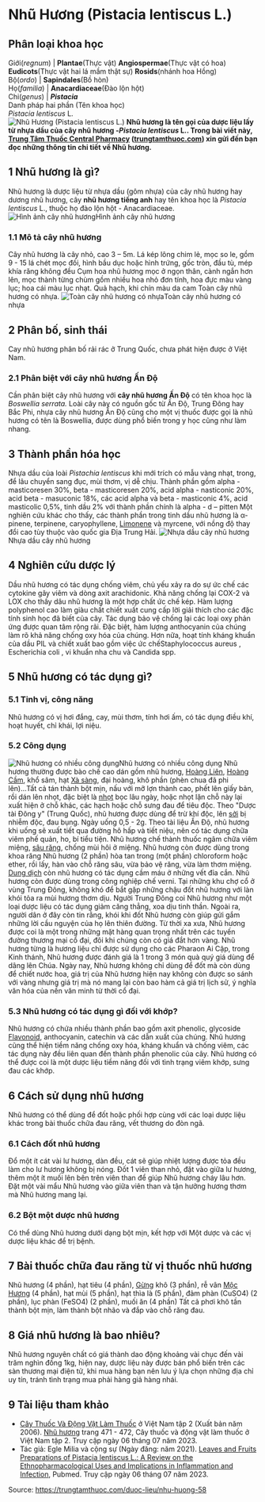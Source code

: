 # Nhũ Hương (Pistacia lentiscus L.)

Phân loại khoa học  
---  
Giới(_regnum_) |  **Plantae**(Thực vật) **Angiospermae**(Thực vật có hoa) **Eudicots**(Thực vật hai lá mầm thật sự) **Rosids**(nhánh hoa Hồng)  
Bộ(_ordo_) | **Sapindales**(Bồ hòn)  
Họ(_familia_) | **Anacardiaceae**(Đào lộn hột)  
Chi(_genus_) | **_Pistacia_**  
Danh pháp hai phần (Tên khoa học)  
_Pistacia lentiscus_ L.  
![Nhũ Hương \(Pistacia lentiscus L.\)](https://trungtamthuoc.com/images/others/nhu-huong-1-3186.jpg)
**Nhũ hương là tên gọi của dược liệu lấy từ nhựa dầu của cây nhũ hương -_Pistacia lentiscus_ L.. Trong bài viết này, [Trung Tâm Thuốc Central Pharmacy](https://trungtamthuoc.com/ "Trung Tâm Thuốc Central Pharmacy") ([trungtamthuoc.com](https://trungtamthuoc.com/ "trungtamthuoc.com")) xin gửi đến bạn đọc những thông tin chi tiết về Nhũ hương.**
##  1 Nhũ hương là gì?
Nhũ hương là dược liệu từ nhựa dầu (gôm nhựa) của cây nhũ hương hay dương nhũ hương, cây **nhũ hương tiếng anh** hay tên khoa học là _Pistacia lentiscus_ L., thuộc họ đào lộn hột - Anacardiaceae.
![Hình ảnh cây nhũ hương](https://trungtamthuoc.com/images/item/nhu-huong-2.jpg)Hình ảnh cây nhũ hương
### 1.1 Mô tả cây nhũ hương
Cây nhũ hương là cây nhỏ, cao 3 – 5m.
Lá kép lông chim lẻ, mọc so le, gồm 9 - 15 lá chét mọc đối, hình bầu dục hoặc hình trứng, gốc tròn, đầu tù, mép khía răng không đều
Cụm hoa nhũ hương mọc ở ngọn thân, cành ngắn hơn lên, mọc thành từng chùm gồm nhiều hoa nhỏ đơn tính, hoa đực màu vàng lục; hoa cái màu lục nhạt. 
Quả hạch, khi chín màu da cam 
Toàn cây nhũ hương có nhựa. 
![Toàn cây nhũ hương có nhựa](https://trungtamthuoc.com/images/item/nhu-huong-3.jpg)Toàn cây nhũ hương có nhựa
##  2 Phân bố, sinh thái 
Cay nhũ hương phân bố rải rác ở Trung Quốc, chưa phát hiện được ở Việt Nam.
### 2.1 Phân biệt với cây nhũ hương Ấn Độ
Cần phân biệt cây nhũ hương với **cây nhũ hương Ấn Độ** có tên khoa học là _Boswellia serrata._ Loài cây này có nguồn gốc từ Ấn Độ, Trung Đông hay Bắc Phi, nhựa cây nhũ hương Ấn Độ cũng cho một vị thuốc được gọi là nhũ hương có tên là Boswellia, được dùng phổ biến trong y học cũng như làm nhang. 
##  3 Thành phần hóa học 
Nhựa dầu của loài _Pistachia lentiscus_ khi mới trích có mẫu vàng nhạt, trong, để lâu chuyển sang đục, mùi thơm, vị dễ chịu. Thành phần gồm alpha - masticoresen 30%, beta - masticoresen 20%, acid alpha - nasticonic 20%, acid beta - masuconic 18%, các acid alpha và beta - masticonic 4%, acid masticolic 0,5%, tinh dầu 2% với thành phần chính là alpha - d – pitten
Một nghiên cứu khác cho thấy, các thành phần trong tinh dầu nhũ hương là α-pinene, terpinene, caryophyllene, [Limonene](https://trungtamthuoc.com/hoat-chat/limonene "Limonene") và myrcene, với nồng độ thay đổi cao tùy thuộc vào quốc gia Địa Trung Hải. 
![Nhựa dầu cây nhũ hương](https://trungtamthuoc.com/images/item/nhu-huong-5.jpg)Nhựa dầu cây nhũ hương
##  4 Nghiên cứu dược lý
Dầu nhũ hương có tác dụng chống viêm, chủ yếu xảy ra do sự ức chế các cytokine gây viêm và dòng axit arachidonic. Khả năng chống lại COX-2 và LOX cho thấy dâu nhũ hương là một hợp chất ức chế kép. Hàm lượng polyphenol cao làm giàu chất chiết xuất cung cấp lời giải thích cho các đặc tính sinh học đã biết của cây. Tác dụng bảo vệ chống lại các loại oxy phản ứng được quan tâm rộng rãi. Đặc biệt, hàm lượng anthocyanin của chúng làm rõ khả năng chống oxy hóa của chúng. Hơn nữa, hoạt tính kháng khuẩn của dầu PlL và chiết xuất bao gồm việc ức chếStaphylococcus aureus , Escherichia coli , vi khuẩn nha chu và Candida spp.
##  5 Nhũ hương có tác dụng gì?
### 5.1 Tinh vị, công năng 
Nhũ hương có vị hơi đắng, cay, mùi thơm, tính hơi ấm, có tác dụng điều khí, hoạt huyết, chỉ khái, lợi niệu.
### 5.2 Công dụng 
![Nhũ hương có nhiều công dụng](https://trungtamthuoc.com/images/item/nhu-huong-4.jpg)Nhũ hương có nhiều công dụng
Nhũ hương thường được bào chế cao dán gồm nhũ hương, [Hoàng Liên](https://trungtamthuoc.com/duoc-lieu/hoang-lien-81 "Hoàng Liên"), [Hoàng Cầm](https://trungtamthuoc.com/duoc-lieu/hoang-cam "Hoàng Cầm"), khổ sâm, hạt [Xà sàng](https://trungtamthuoc.com/duoc-lieu/xa-sang-tu "Xà sàng"), đại hoàng, khô phần (phèn chua đã phi lên)...Tất cả tán thành bột mịn, nấu với mỡ lợn thành cao, phết lên giấy bản, rồi dán lên nhọt, đặc biệt là [nhọt](https://trungtamthuoc.com/bai-viet/nhot "nhọt") bọc lâu ngày, hoặc nhọt lặn chỗ này lại xuất hiện ở chỗ khác, các hạch hoặc chỗ sưng đau để tiêu độc. 
Theo "Dược tài Đông y" (Trung Quốc), nhũ hương được dùng để trừ khí độc, lên [sởi](https://trungtamthuoc.com/bai-viet/benh-soi "sởi") bị nhiễm độc, đau bụng. Ngày uống 0,5 - 2g.
Theo tài liệu Ấn Độ, nhũ hương khi uống sẽ xuất tiết qua đường hô hấp và tiết niệu, nên có tác dụng chữa viêm phế quản, ho, bí tiểu tiện. Nhũ hương chế thành thuốc ngâm chữa viêm miệng, [sâu răng](https://trungtamthuoc.com/bai-viet/benh-sau-rang "sâu răng"), chống mùi hôi ở miệng. Nhũ hương còn được dùng trong khoa răng Nhũ hương (2 phần) hòa tan trong (một phần) chloroform hoặc ether, rồi lấy, hàn vào chỗ răng sâu, vừa bảo vệ răng, vừa làm thơm miệng. 
[Dung dịch](https://trungtamthuoc.com/bai-viet/dung-dich-thuoc-la-gi-cong-thuc-va-ky-thuat-bao-che-dung-dich-thuoc "Dung dịch") còn nhũ hương có tác dụng cầm máu ở những vết đỉa cắn.
Nhũ hương còn được dùng trong công nghiệp chế verni.
Tại những khu chợ cổ ở vùng Trung Đông, không khó để bắt gặp những chậu đốt nhũ hương với làn khói tỏa ra mùi hương thơm dịu. Người Trung Đông coi Nhũ hương như một loại dược liệu có tác dụng giảm căng thẳng, xoa dịu tinh thần. Ngoài ra, người dân ở đây còn tin rằng, khói khi đốt Nhũ hương còn giúp gửi gắm những lời cầu nguyện của họ lên thiên đường. Từ thời xa xưa, Nhũ hương được coi là một trong những mặt hàng quan trọng nhất trên các tuyến đường thương mại cổ đại, đôi khi chúng còn có giá đắt hơn vàng. Nhũ hương từng là hương liệu chỉ được sử dụng cho các Pharaon Ai Cập, trong Kinh thánh, Nhũ hương được đánh giá là 1 trong 3 món quà quý giá dùng để dâng lên Chúa.
Ngày nay, Nhũ hương không chỉ dùng để đốt mà còn dùng để chiết nước hoa, giá trị của Nhũ hương hiện nay không còn được so sánh với vàng nhưng giá trị mà nó mang lại còn bao hàm cả giá trị lịch sử, ý nghĩa văn hóa của nền văn minh từ thời cổ đại.
### 5.3 Nhũ hương có tác dụng gì đối với khớp?
Nhũ hương có chứa nhiều thành phần bao gồm axit phenolic, glycoside [Flavonoid](https://trungtamthuoc.com/hoat-chat/flavonoid "Flavonoid"), anthocyanin, catechin và các dẫn xuất của chúng.
Nhũ hương cũng thể hiện tiềm năng chống oxy hóa, kháng khuẩn và chống viêm, các tác dụng này đều liên quan đến thành phần phenolic của cây. Nhũ hương có thể được coi là một dược liệu tiềm năng đối với tình trạng viêm khớp, sưng đau các khớp.
##  6 Cách sử dụng nhũ hương
Nhũ hương có thể dùng để đốt hoặc phối hợp cùng với các loại dược liệu khác trong bài thuốc chữa đau răng, vết thương do đòn ngã.
### 6.1 Cách đốt nhũ hương
Đổ một ít cát vài lư hương, dàn đều, cát sẽ giúp nhiệt lượng được tỏa đều làm cho lư hương không bị nóng.
Đốt 1 viên than nhỏ, đặt vào giữa lư hương, thêm một ít muối lên bên trên viên than để giúp Nhũ hương cháy lâu hơn.
Đặt một vài mẩu Nhũ hương vào giữa viên than và tận hưởng hương thơm mà Nhũ hương mang lại.
### 6.2 Bột một dược nhũ hương
Có thể dùng Nhũ hương dưới dạng bột mịn, kết hợp với Một dược và các vị dược liệu khác để trị bệnh.
##  7 Bài thuốc chữa đau răng từ vị thuốc nhũ hương 
Nhũ hương (4 phần), hạt tiêu (4 phần), [Gừng](https://trungtamthuoc.com/duoc-lieu/gung-14 "Gừng") khô (3 phần), rễ vân [Mộc Hương](https://trungtamthuoc.com/duoc-lieu/moc-huong-38 "Mộc Hương") (4 phần), hạt mùi (5 phần), hạt thìa là (5 phần), đảm phàn (CuSO4) (2 phần), lục phàn (FeSO4) (2 phần), muối ăn (4 phần) Tất cả phơi khô tần thành bột mịn, làm thành bột nhão và đắp vào chỗ răng đau.
##  8 Giá nhũ hương là bao nhiêu?
Nhũ hương nguyên chất có giá thành dao động khoảng vài chục đến vài trăm nghìn đồng 1kg, hiện nay, dược liệu này được bán phổ biến trên các sàn thương mại điện tử, khi mua hàng bạn nên lưu ý lựa chọn những địa chỉ uy tín, tránh tình trạng mua phải hàng giả hàng nhái.
##  9 Tài liệu tham khảo
  * [Cây Thuốc Và Động Vật Làm Thuốc](https://trungtamthuoc.com/bai-viet/doc-online-va-tai-mien-phi-pdf-sach-cay-thuoc-va-dong-vat-lam-thuoc-o-viet-nam "Cây Thuốc Và Động Vật Làm Thuốc") ở Việt Nam tập 2 (Xuất bản năm 2006). [Nhũ hương](https://trungtamthuoc.com/upload/pdf/cay-thuoc-va-dong-vat-lam-thuoc-tap-2-trungtamthuoc.com.pdf#page=469) trang 471 - 472, Cây thuốc và động vật làm thuốc ở Việt Nam tập 2. Truy cập ngày 06 tháng 07 năm 2023.
  * Tác giả: Egle Milia và cộng sự (Ngày đăng: năm 2021). [Leaves and Fruits Preparations of Pistacia lentiscus L.: A Review on the Ethnopharmacological Uses and Implications in Inflammation and Infection](https://pubmed.ncbi.nlm.nih.gov/33921406/), Pubmed. Truy cập ngày 06 tháng 07 năm 2023.




Source: https://trungtamthuoc.com/duoc-lieu/nhu-huong-58